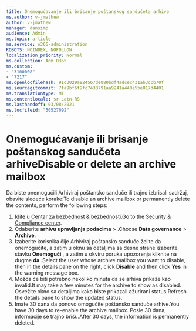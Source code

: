 ```yaml
---
title: Onemogućavanje ili brisanje poštanskog sandučeta arhive
ms.author: v-jmathew
author: v-jmathew
manager: dansimp
audience: Admin
ms.topic: article
ms.service: o365-administration
ROBOTS: NOINDEX, NOFOLLOW
localization_priority: Normal
ms.collection: Adm_O365
ms.custom:
- "3100008"
- "7217"
ms.openlocfilehash: 91d3029a824567de080bdf4adcec431ab3ccb70f
ms.sourcegitcommit: 7fa9bf6f9fc7438791aa9241a440e5be817d4401
ms.translationtype: MT
ms.contentlocale: sr-Latn-RS
ms.lasthandoff: 03/08/2021
ms.locfileid: "50527092"
---
```

# <a name="disable-or-delete-an-archive-mailbox"></a><span data-ttu-id="0230a-102">Onemogućavanje ili brisanje poštanskog sandučeta arhive</span><span class="sxs-lookup"><span data-stu-id="0230a-102">Disable or delete an archive mailbox</span></span>

<span data-ttu-id="0230a-103">Da biste onemogućili Arhiviraj poštansko sanduče ili trajno izbrisali sadržaj, obavite sledeće korake:</span><span class="sxs-lookup"><span data-stu-id="0230a-103">To disable an archive mailbox or permanently delete the contents, perform the following steps:</span></span>

1. <span data-ttu-id="0230a-104">Idite u [Centar za bezbednost & bezbednosti]( https://go.microsoft.com/fwlink/p/?linkid=2077143).</span><span class="sxs-lookup"><span data-stu-id="0230a-104">Go to the [Security & Compliance center]( https://go.microsoft.com/fwlink/p/?linkid=2077143).</span></span>
2. <span data-ttu-id="0230a-105">Odaberite **arhivu upravljanja podacima**  >  .</span><span class="sxs-lookup"><span data-stu-id="0230a-105">Choose **Data governance** > **Archive**.</span></span>
3. <span data-ttu-id="0230a-106">Izaberite korisnika čije Arhiviraj poštansko sanduče želite da onemogućite, a zatim u oknu sa detaljima sa desne strane izaberite stavku **Onemogući** , a zatim u okviru poruka upozorenja kliknite na dugme **da** .</span><span class="sxs-lookup"><span data-stu-id="0230a-106">Select the user whose archive mailbox you want to disable, then in the details pane on the right, click **Disable** and then click **Yes** in the warning message box.</span></span>
4. <span data-ttu-id="0230a-107">Možda će biti potrebno nekoliko minuta da se arhiva prikaže kao invalid.</span><span class="sxs-lookup"><span data-stu-id="0230a-107">It may take a few minutes for the archive to show as disabled.</span></span> <span data-ttu-id="0230a-108">Osvežite okno sa detaljima kako biste prikazali ažurirani status.</span><span class="sxs-lookup"><span data-stu-id="0230a-108">Refresh the details pane to show the updated status.</span></span>
5. <span data-ttu-id="0230a-109">Imate 30 dana da ponovo omogućite poštansko sanduče arhive.</span><span class="sxs-lookup"><span data-stu-id="0230a-109">You have 30 days to re-enable the archive mailbox.</span></span> <span data-ttu-id="0230a-110">Posle 30 dana, informacije se trajno brišu.</span><span class="sxs-lookup"><span data-stu-id="0230a-110">After 30 days, the information is permanently deleted.</span></span>
